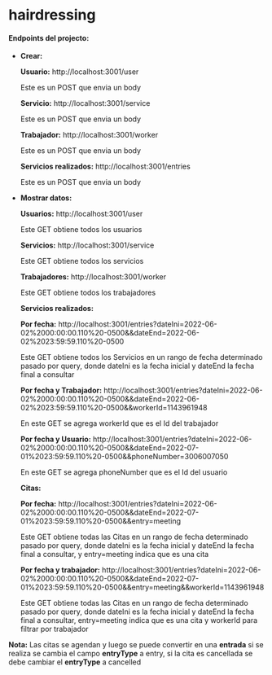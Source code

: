 # hairdressing

#### Endpoints del projecto:

- **Crear:**

  **Usuario:** http://localhost:3001/user
  
  Este es un POST que envia un body
  
  **Servicio:** http://localhost:3001/service
  
  Este es un POST que envia un body
  
  **Trabajador:** http://localhost:3001/worker
  
  Este es un POST que envia un body
  
  **Servicios realizados:** http://localhost:3001/entries
  
  Este es un POST que envia un body
  
 
- **Mostrar datos:**

  **Usuarios:** http://localhost:3001/user
  
  Este GET obtiene todos los usuarios
  
  **Servicios:** http://localhost:3001/service
  
  Este GET obtiene todos los servicios
  
  **Trabajadores:** http://localhost:3001/worker
  
  Este GET obtiene todos los trabajadores
  
  **Servicios realizados:**
  
  **Por fecha:** http://localhost:3001/entries?dateIni=2022-06-02%2000:00:00.110%20-0500&&dateEnd=2022-06-02%2023:59:59.110%20-0500
  
  Este GET obtiene todos los Servicios en un rango de fecha determinado pasado por query, donde
  dateIni es la fecha inicial y dateEnd la fecha final a consultar
  
  **Por fecha y Trabajador:** http://localhost:3001/entries?dateIni=2022-06-02%2000:00:00.110%20-0500&&dateEnd=2022-06-02%2023:59:59.110%20-0500&&workerId=1143961948
  
  En este GET se agrega workerId que es el Id del trabajador
  
  **Por fecha y Usuario:** http://localhost:3001/entries?dateIni=2022-06-02%2000:00:00.110%20-0500&&dateEnd=2022-07-01%2023:59:59.110%20-0500&&phoneNumber=3006007050
  
  En este GET se agrega phoneNumber que es el Id del usuario
  
  **Citas:**
  
  **Por fecha:** http://localhost:3001/entries?dateIni=2022-06-02%2000:00:00.110%20-0500&&dateEnd=2022-07-01%2023:59:59.110%20-0500&&entry=meeting
  
  Este GET obtiene todas las Citas en un rango de fecha determinado pasado por query, donde dateIni es la fecha inicial y dateEnd la fecha final a consultar, y entry=meeting indica que es una cita

  **Por fecha y trabajador:** http://localhost:3001/entries?dateIni=2022-06-02%2000:00:00.110%20-0500&&dateEnd=2022-07-01%2023:59:59.110%20-0500&&entry=meeting&&workerId=1143961948

  Este GET obtiene todas las Citas en un rango de fecha determinado pasado por query, donde dateIni es la fecha inicial y dateEnd la fecha final a consultar, entry=meeting indica que es una cita y workerId para filtrar por trabajador

 **Nota:** Las citas se agendan y luego se puede convertir en una **entrada** si se realiza se cambia el campo **entryType** a entry, si la cita es cancellada se debe cambiar el **entryType** a cancelled

